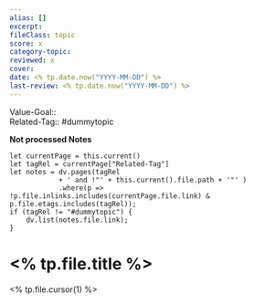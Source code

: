 ```yaml
---
alias: []
excerpt:  
fileClass: topic  
score: x  
category-topic:   
reviewed: x  
cover: 
date: <% tp.date.now("YYYY-MM-DD") %>  
last-review: <% tp.date.now("YYYY-MM-DD") %>  
---
```

Value-Goal::  
Related-Tag:: #dummytopic

**Not processed Notes**
~~~dataviewjs
let currentPage = this.current()
let tagRel = currentPage["Related-Tag"]
let notes = dv.pages(tagRel 
			+ ' and !"' + this.current().file.path + '"' )
			.where(p => !p.file.inlinks.includes(currentPage.file.link) & p.file.etags.includes(tagRel));
if (tagRel != "#dummytopic") {
	dv.list(notes.file.link);
}
~~~

# <% tp.file.title %>

<% tp.file.cursor(1) %>